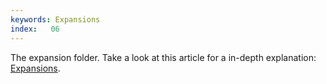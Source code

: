 ```yaml
---
keywords: Expansions
index:   06
---
```

The expansion folder. Take a look at this article for a in-depth explanation: [Expansions](/working-with-hise/project-management/expansions).